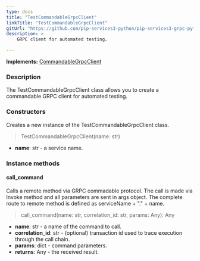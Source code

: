 ```yaml
---
type: docs
title: "TestCommandableGrpcClient"
linkTitle: "TestCommandableGrpcClient"
gitUrl: "https://github.com/pip-services3-python/pip-services3-grpc-python"
description: > 
    GRPC client for automated testing.

---
```


**Implements:** [CommandableGrpcClient](../commandable_grpc_client)


### Description

The TestCommandableGrpcClient class allows you to create a commandable GRPC client for automated testing.

### Constructors
Creates a new instance of the TestCommandableGrpcClient class.

> TestCommandableGrpcClient(name: str)

- **name**: str - a service name. 


### Instance methods

#### call_command
Calls a remote method via GRPC commadable protocol.
The call is made via Invoke method and all parameters are sent in args object.
The complete route to remote method is defined as serviceName + "." + name.

> call_command(name: str, correlation_id: str, params: Any): Any

- **name**: str - a name of the command to call. 
- **correlation_id**: str - (optional) transaction id used to trace execution through the call chain.
- **params**: dict - command parameters.
- **returns**: Any - the received result.

